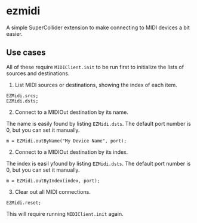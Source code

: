 # ezmidi

A simple SuperCollider extension to make connecting to MIDI devices a bit easier.

## Use cases

All of these require `MIDIClient.init` to be run first to initialize the lists of sources and destinations.

1. List MIDI sources or destinations, showing the index of each item.

```
EZMidi.srcs;
EZMidi.dsts;
```

2. Connect to a MIDIOut destination by its name.

The name is easily found by listing `EZMidi.dsts`.
The default port number is 0, but you can set it manually.

```
m = EZMidi.outByName("My Device Name", port);
```

2. Connect to a MIDIOut destination by its index.

The index is easil yfound by listing `EZMidi.dsts`.
The default port number is 0, but you can set it manually.

```
m = EZMidi.outByIndex(index, port);
```

3. Clear out all MIDI connections.

```
EZMidi.reset;
```

This will require running `MIDIClient.init` again.


